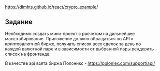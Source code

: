 https://dimhts.github.io/react/crypto_example/

## Задание
Необходимо создать мини-проект с расчетом на дальнейшее масштабирование. Приложение должно обращаться по API к криптовалютной бирже, получать список всех сделок за день по каждой валютной паре и в зависимости от выбранной пары рендерить список на фронтенде.

В качестве api взята биржа Полоникс - https://poloniex.com/support/api/ 
